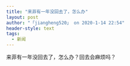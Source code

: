```yaml
---
title: "来菲有一年没回去了，怎么办"
layout: post
author: "「jiangheng520」 on 2020-1-14 22:54"
header-style: text
tags:
  - 新闻
---
```


<head></head>
<body>
  来菲有一年没回去了，怎么办？回去会麻烦吗？
 <br>
</body>



